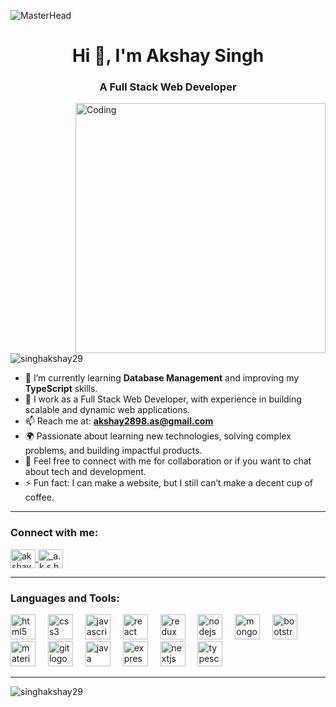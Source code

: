 ![MasterHead](https://repository-images.githubusercontent.com/588181932/e36ec678-7984-4cdd-8e4c-a3932772ff8e)

<h1 align="center">Hi 👋, I'm Akshay Singh</h1>
<h3 align="center">A Full Stack Web Developer</h3>

<img align="right" alt="Coding" width="400" src="https://camo.githubusercontent.com/4d9f5ecceb711eec6e2018f38a5677dc657c9738d4a65ba3b928c41c0a45b439/68747470733a2f2f6d69726f2e6d656469756d2e636f6d2f6d61782f313336302f302a37513379765349765f7430696f4a2d5a2e676966">

<p align="left"> <img src="https://komarev.com/ghpvc/?username=singhakshay29&label=Profile%20views&color=0e75b6&style=flat" alt="singhakshay29" /> </p>

- 🌱 I’m currently learning **Database Management** and improving my **TypeScript** skills.
- 💼 I work as a Full Stack Web Developer, with experience in building scalable and dynamic web applications.
- 📫 Reach me at: **akshay2898.as@gmail.com**
- 🌍 Passionate about learning new technologies, solving complex problems, and building impactful products.
- 💬 Feel free to connect with me for collaboration or if you want to chat about tech and development.
- ⚡ Fun fact: I can make a website, but I still can’t make a decent cup of coffee.

---

### Connect with me:
<p align="left">
  <a href="https://linkedin.com/in/akshaysingh29" target="blank">
    <img align="center" src="https://cdn.jsdelivr.net/gh/devicons/devicon/icons/linkedin/linkedin-original.svg" alt="akshaysingh29" height="30" width="40" />
  </a>
  <a href="https://instagram.com/_a.k.s.h.a.y.s.i.n.g.h_" target="blank">
    <img align="center" src="https://skillicons.dev/icons?i=instagram" alt="_a.k.s.h.a.y.s.i.n.g.h_" height="30" width="40" />
  </a>
</p>

---

### Languages and Tools:
<div align="left">
  <img src="https://cdn.jsdelivr.net/gh/devicons/devicon/icons/html5/html5-original.svg" height="40" alt="html5 logo" />
  <img width="12" />
  <img src="https://cdn.jsdelivr.net/gh/devicons/devicon/icons/css3/css3-original.svg" height="40" alt="css3 logo" />
  <img width="12" />
  <img src="https://cdn.jsdelivr.net/gh/devicons/devicon/icons/javascript/javascript-original.svg" height="40" alt="javascript logo" />
  <img width="12" />
  <img src="https://cdn.jsdelivr.net/gh/devicons/devicon/icons/react/react-original.svg" height="40" alt="react logo" />
  <img width="12" />
  <img src="https://cdn.jsdelivr.net/gh/devicons/devicon/icons/redux/redux-original.svg" height="40" alt="redux logo" />
  <img width="12" />
  <img src="https://cdn.jsdelivr.net/gh/devicons/devicon/icons/nodejs/nodejs-original.svg" height="40" alt="nodejs logo" />
  <img width="12" />
  <img src="https://cdn.jsdelivr.net/gh/devicons/devicon/icons/mongodb/mongodb-original.svg" height="40" alt="mongodb logo" />
  <img width="12" />
  <img src="https://cdn.jsdelivr.net/gh/devicons/devicon/icons/bootstrap/bootstrap-original.svg" height="40" alt="bootstrap logo" />
  <img width="12" />
  <img src="https://cdn.jsdelivr.net/gh/devicons/devicon/icons/materialui/materialui-original.svg" height="40" alt="materialui logo" />
  <img width="12" />
  <img src="https://cdn.jsdelivr.net/gh/devicons/devicon/icons/git/git-original.svg" height="40" alt="git logo" />
  <img width="12" />
  <img src="https://cdn.jsdelivr.net/gh/devicons/devicon/icons/java/java-original.svg" height="40" alt="java logo" />
  <img width="12" />
  <img src="https://skillicons.dev/icons?i=express" height="40" alt="express logo" />
  <img width="12" />
  <img src="https://skillicons.dev/icons?i=nextjs" height="40" alt="nextjs logo" />
  <img width="12" />
  <img src="https://skillicons.dev/icons?i=typescript" height="40" alt="typescript logo" />
</div>

---

<p><img align="center" src="https://github-readme-stats.vercel.app/api/top-langs?username=singhakshay29&show_icons=true&locale=en&layout=compact" alt="singhakshay29" /></p>
